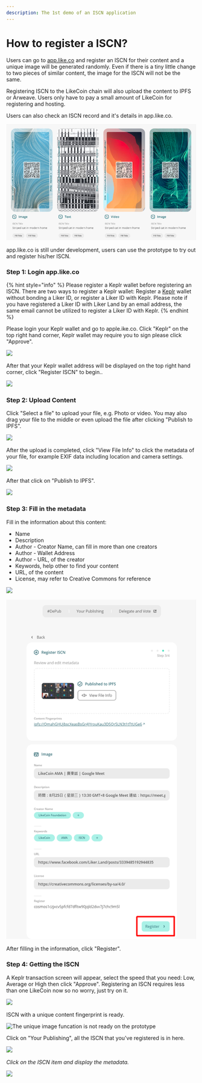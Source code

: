 ```yaml
---
description: The 1st demo of an ISCN application
---
```


# How to register a ISCN?

Users can go to [app.like.co](https://app.like.co/) and register an ISCN for their content and a unique image will be generated randomly. Even if there is a tiny little change to two pieces of similar content, the image for the ISCN will not be the same.

Registering ISCN to the LikeCoin chain will also upload the content to IPFS or Arweave. Users only have to pay a small amount of LikeCoin for registering and hosting.

Users can also check an ISCN record and it's details in app.like.co.

![](../../.gitbook/assets/app.like.co.png)

app.like.co is still under development, users can use the prototype to try out and register his/her ISCN.

### Step 1: Login app.like.co

{% hint style="info" %}
Please register a Keplr wallet before registering an ISCN. There are two ways to register a Keplr wallet: Register a [Keplr](../wallet/keplr.md) wallet without bonding a Liker ID, or register a Liker ID with Keplr. Please note if you have registered a Liker ID with Liker Land by an email address, the same email cannot be utilized to register a Liker ID with Keplr.
{% endhint %}

Please login your Keplr wallet and go to apple.ike.co. Click "Keplr" on the top right hand corner, Keplr wallet  may  require you to sign please click "Approve".

![](https://gblobscdn.gitbook.com/assets%2F-LL4mdaVjNgL6A1--PV0%2F-MiBIBQ7KdFzfwN8M-Th%2F-MiBLd7NJUTXXefb_k9_%2Fiscn%20register%2001.png?alt=media&token=b99dfa89-601a-4b93-8c85-c342e95baef4)

After that your Keplr wallet address will be displayed on the top right hand corner, click "Register ISCN" to begin..

![](https://gblobscdn.gitbook.com/assets%2F-LL4mdaVjNgL6A1--PV0%2F-MiBIBQ7KdFzfwN8M-Th%2F-MiBhgp08wcINUW6nt07%2Fiscn%20register%2002.png?alt=media&token=91b9d05a-ea8e-4899-ae21-95ad6ca7a5d4)

### Step 2: Upload Content <a id="bu-zhou-er-shang-zai-nei-rong"></a>

Click "Select a file" to upload your file, e.g. Photo or video. You may also drag your file to the middle or even upload the file after clicking "Publish to IPFS".

![](https://gblobscdn.gitbook.com/assets%2F-LL4mdaVjNgL6A1--PV0%2F-MiBIBQ7KdFzfwN8M-Th%2F-MiBhmqrCZDVlwGlVb0N%2Fiscn%20register%2003.png?alt=media&token=7f2ca9b2-c4cc-422a-ae2f-a8658241508e)

After the upload is completed, click "View File Info" to click the metadata of your file, for example EXIF data including location and camera settings.

![](https://gblobscdn.gitbook.com/assets%2F-LL4mdaVjNgL6A1--PV0%2F-MiBIBQ7KdFzfwN8M-Th%2F-MiBkNBCu9kdTMb_7UW2%2Fiscn%20register%2005.png?alt=media&token=22fc5514-bb43-4fd8-9f67-d4daaac187a8)

After that click on "Publish to IPFS".

![](https://gblobscdn.gitbook.com/assets%2F-LL4mdaVjNgL6A1--PV0%2F-MiBIBQ7KdFzfwN8M-Th%2F-MiBjL5VbvJnT0-l3K0_%2Fiscn%20register%2004.png?alt=media&token=d65af652-d9f6-4e04-aebc-c3fea6d6220b)

### Step 3: Fill in the metadata <a id="bu-zhou-san-tian-xie-yuan-zi-liao"></a>

Fill in the information about this content:

* Name
* Description
* Author - Creator Name, can fill in more than one creators
* Author - Wallet Address
* Author - URL, of the creator
* Keywords, help other to find your content
* URL,  of the content
* License, may refer to Creative Commons for reference

![](https://gblobscdn.gitbook.com/assets%2F-LL4mdaVjNgL6A1--PV0%2F-MiBIBQ7KdFzfwN8M-Th%2F-MiBn9at4WpwovqKDCh6%2Fiscn%20register%2007.png?alt=media&token=60587674-6ef6-4de7-8c7c-f7b580b238b4)

![](../../.gitbook/assets/iscn-register-06.png)

After filling in the information, click "Register".

### Step 4:  Getting the ISCN <a id="bu-zhou-si-huo-qu-iscn"></a>

A Keplr transaction screen will appear, select the speed that you need: Low, Average or High then click "Approve". Registering an ISCN requires less than one LikeCoin now so no worry, just try on it.

![](https://gblobscdn.gitbook.com/assets%2F-LL4mdaVjNgL6A1--PV0%2F-MiBIBQ7KdFzfwN8M-Th%2F-MiBoJ_Pt6exkBifDOCu%2Fiscn%20register%2008.png?alt=media&token=ae40db4f-f625-428a-a146-198df4837544)

ISCN with a unique content fingerprint is ready.

![The unique image funcation is not ready on the prototype ](https://gblobscdn.gitbook.com/assets%2F-LL4mdaVjNgL6A1--PV0%2F-MiBIBQ7KdFzfwN8M-Th%2F-MiBoes2n92hZjWJnSjM%2Fiscn%20register%2009.png?alt=media&token=4b0660a8-50aa-41ea-b00a-2c52dd2932f4)

Click on "Your Publishing", all the ISCN that you've registered is in here.

![](https://gblobscdn.gitbook.com/assets%2F-LL4mdaVjNgL6A1--PV0%2F-MiBIBQ7KdFzfwN8M-Th%2F-MiBrLPsMJ5qilDTUQka%2Fiscn%20register%2010.png?alt=media&token=c0f1b33c-60d1-428b-b116-0f7cab96ef96)

_Click on the ISCN item and display the metadata._

![](https://gblobscdn.gitbook.com/assets%2F-LL4mdaVjNgL6A1--PV0%2F-MiBIBQ7KdFzfwN8M-Th%2F-MiBrSx8ySFu2Z-DfEgE%2Fiscn%20register%2011.png?alt=media&token=dfb44d02-75bf-4506-9021-fa21f9c95046)

